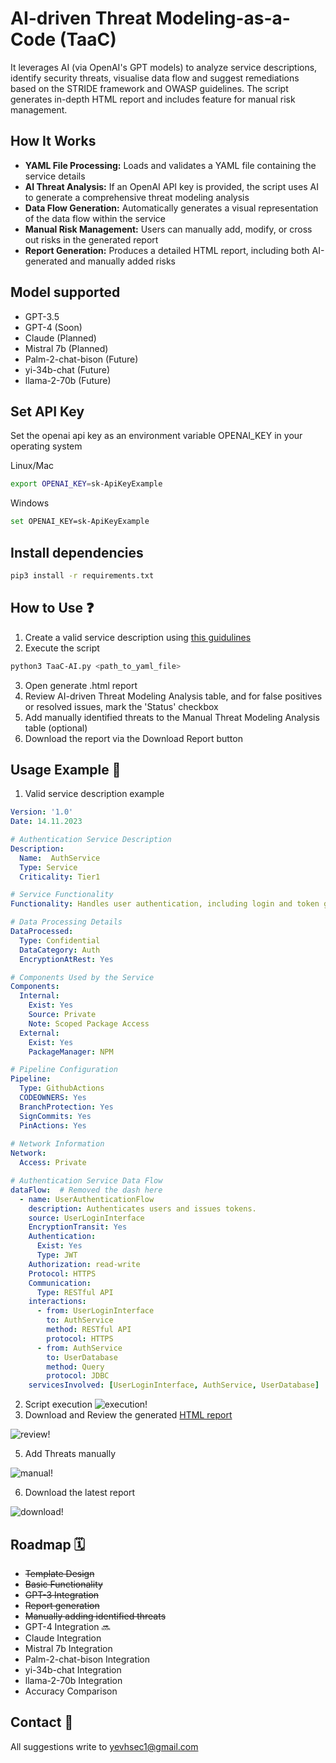 # AI-driven Threat Modeling-as-a-Code (TaaC)

It leverages AI (via OpenAI's GPT models) to analyze service descriptions, identify security threats, visualise data flow and suggest remediations based on the STRIDE framework and OWASP guidelines. The script generates in-depth HTML report and includes feature for manual risk management.

## How It Works

- **YAML File Processing:** Loads and validates a YAML file containing the service details
- **AI Threat Analysis:** If an OpenAI API key is provided, the script uses AI to generate a comprehensive threat modeling analysis
- **Data Flow Generation:** Automatically generates a visual representation of the data flow within the service
- **Manual Risk Management:** Users can manually add, modify, or cross out risks in the generated report
- **Report Generation:** Produces a detailed HTML report, including both AI-generated and manually added risks

## Model supported

- GPT-3.5
- GPT-4 (Soon)
- Claude (Planned)
- Mistral 7b (Planned)
- Palm-2-chat-bison (Future)
- yi-34b-chat (Future)
- llama-2-70b (Future)

## Set API Key

Set the openai api key as an environment variable OPENAI_KEY in your operating system

Linux/Mac

```bash
export OPENAI_KEY=sk-ApiKeyExample
```

Windows

```bash
set OPENAI_KEY=sk-ApiKeyExample
```

## Install dependencies 

```bash
pip3 install -r requirements.txt
```

## How to Use ❓

1. Create a valid service description using [this guidulines](src/template.md)
2. Execute the script
```bash
python3 TaaC-AI.py <path_to_yaml_file>
```
3. Open generate .html report
4. Review AI-driven Threat Modeling Analysis table, and for false positives or resolved issues, mark the 'Status' checkbox
5. Add manually identified threats to the Manual Threat Modeling Analysis table (optional)
6. Download the report via the Download Report button 

## Usage Example 🏁

1. Valid service description example
```yaml
Version: '1.0'
Date: 14.11.2023

# Authentication Service Description
Description:
  Name:  AuthService
  Type: Service
  Criticality: Tier1

# Service Functionality
Functionality: Handles user authentication, including login and token generation.

# Data Processing Details
DataProcessed: 
  Type: Confidential
  DataCategory: Auth
  EncryptionAtRest: Yes

# Components Used by the Service
Components:
  Internal: 
    Exist: Yes
    Source: Private
    Note: Scoped Package Access
  External: 
    Exist: Yes
    PackageManager: NPM

# Pipeline Configuration
Pipeline:
  Type: GithubActions
  CODEOWNERS: Yes
  BranchProtection: Yes
  SignCommits: Yes
  PinActions: Yes
  
# Network Information
Network:
  Access: Private

# Authentication Service Data Flow
dataFlow:  # Removed the dash here
  - name: UserAuthenticationFlow
    description: Authenticates users and issues tokens.
    source: UserLoginInterface
    EncryptionTransit: Yes
    Authentication:
      Exist: Yes
      Type: JWT
    Authorization: read-write
    Protocol: HTTPS
    Communication:
      Type: RESTful API
    interactions:
      - from: UserLoginInterface
        to: AuthService
        method: RESTful API
        protocol: HTTPS
      - from: AuthService
        to: UserDatabase
        method: Query
        protocol: JDBC
    servicesInvolved: [UserLoginInterface, AuthService, UserDatabase]
```
2. Script execution
![execution!](src/execution.png)
3. Download and Review the generated [HTML report](src/AuthService_2024-01-03_ThreatModelingReport.html)
   
![review!](src/review.gif)   

5. Add Threats manually

![manual!](src/manual.gif) 

6. Download the latest report

![download!](src/download.gif) 

## Roadmap 🗓️

- ~~Template Design~~
- ~~Basic Functionality~~
- ~~GPT-3 Integration~~
- ~~Report generation~~
- ~~Manually adding identified threats~~
- GPT-4 Integration 🔜 
- Claude Integration 
- Mistral 7b Integration 
- Palm-2-chat-bison Integration
- yi-34b-chat Integration
- llama-2-70b Integration
- Accuracy Comparison

## Contact 📧

All suggestions write to yevhsec1@gmail.com
